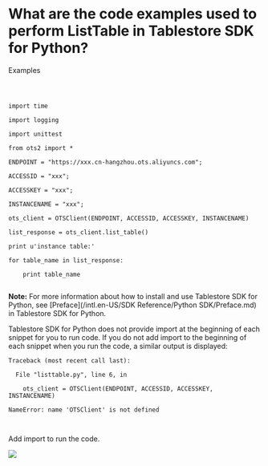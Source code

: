 # What are the code examples used to perform ListTable in Tablestore SDK for Python?

Examples

```



import time

import logging

import unittest

from ots2 import *

ENDPOINT = "https://xxx.cn-hangzhou.ots.aliyuncs.com";

ACCESSID = "xxx";

ACCESSKEY = "xxx";

INSTANCENAME = "xxx";

ots_client = OTSClient(ENDPOINT, ACCESSID, ACCESSKEY, INSTANCENAME)

list_response = ots_client.list_table()

print u'instance table:'

for table_name in list_response:

    print table_name
		
```

**Note:** For more information about how to install and use Tablestore SDK for Python, see [Preface](/intl.en-US/SDK Reference/Python SDK/Preface.md) in Tablestore SDK for Python.

Tablestore SDK for Python does not provide import at the beginning of each snippet for you to run code. If you do not add import to the beginning of each snippet when you run the code, a similar output is displayed:

```
Traceback (most recent call last):

  File "listtable.py", line 6, in

    ots_client = OTSClient(ENDPOINT, ACCESSID, ACCESSKEY, INSTANCENAME)

NameError: name 'OTSClient' is not defined

		
```

Add import to run the code.

![](http://docs-aliyun.cn-hangzhou.oss.aliyun-inc.com/assets/pic/38587/cn_zh/1512542463975/38587-01.png)

